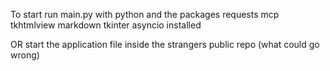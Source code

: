 To start run main.py with python and the packages requests mcp tkhtmlview markdown tkinter asyncio installed

OR start the application file inside the strangers public repo (what could go wrong)
